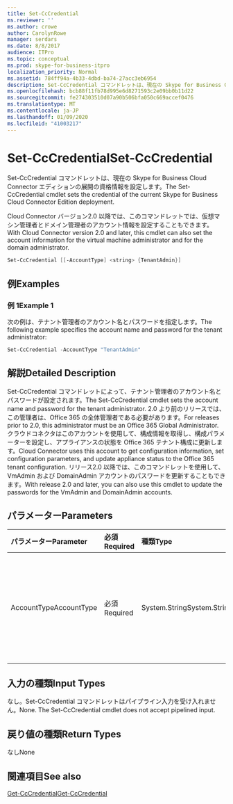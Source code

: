 ```yaml
---
title: Set-CcCredential
ms.reviewer: ''
ms.author: crowe
author: CarolynRowe
manager: serdars
ms.date: 8/8/2017
audience: ITPro
ms.topic: conceptual
ms.prod: skype-for-business-itpro
localization_priority: Normal
ms.assetid: 784ff94a-4b33-4dbd-ba74-27acc3eb6954
description: Set-CcCredential コマンドレットは、現在の Skype for Business Cloud Connector エディションの展開の資格情報を設定します。
ms.openlocfilehash: bcb88f11fb78d995e6d8271593c2e09bb0b11d22
ms.sourcegitcommit: fe274303510d07a90b506bfa050c669accef0476
ms.translationtype: MT
ms.contentlocale: ja-JP
ms.lasthandoff: 01/09/2020
ms.locfileid: "41003217"
---
```

# <a name="set-cccredential"></a><span data-ttu-id="2fca0-103">Set-CcCredential</span><span class="sxs-lookup"><span data-stu-id="2fca0-103">Set-CcCredential</span></span>
 
<span data-ttu-id="2fca0-104">Set-CcCredential コマンドレットは、現在の Skype for Business Cloud Connector エディションの展開の資格情報を設定します。</span><span class="sxs-lookup"><span data-stu-id="2fca0-104">The Set-CcCredential cmdlet sets the credential of the current Skype for Business Cloud Connector Edition deployment.</span></span> 
  
<span data-ttu-id="2fca0-105">Cloud Connector バージョン2.0 以降では、このコマンドレットでは、仮想マシン管理者とドメイン管理者のアカウント情報を設定することもできます。</span><span class="sxs-lookup"><span data-stu-id="2fca0-105">With Cloud Connector version 2.0 and later, this cmdlet can also set the account information for the virtual machine administrator and for the domain administrator.</span></span>
  
```powershell
Set-CcCredential [[-AccountType] <string> {TenantAdmin}]
```

## <a name="examples"></a><span data-ttu-id="2fca0-106">例</span><span class="sxs-lookup"><span data-stu-id="2fca0-106">Examples</span></span>
<span data-ttu-id="2fca0-107"><a name="Examples"> </a></span><span class="sxs-lookup"><span data-stu-id="2fca0-107"></span></span>

### <a name="example-1"></a><span data-ttu-id="2fca0-108">例 1</span><span class="sxs-lookup"><span data-stu-id="2fca0-108">Example 1</span></span>

<span data-ttu-id="2fca0-109">次の例は、テナント管理者のアカウント名とパスワードを指定します。</span><span class="sxs-lookup"><span data-stu-id="2fca0-109">The following example specifies the account name and password for the tenant administrator:</span></span>
  
```powershell
Set-CcCredential -AccountType "TenantAdmin"
```

## <a name="detailed-description"></a><span data-ttu-id="2fca0-110">解説</span><span class="sxs-lookup"><span data-stu-id="2fca0-110">Detailed Description</span></span>
<span data-ttu-id="2fca0-111"><a name="DetailedDescription"> </a></span><span class="sxs-lookup"><span data-stu-id="2fca0-111"></span></span>

<span data-ttu-id="2fca0-112">Set-CcCredential コマンドレットによって、テナント管理者のアカウント名とパスワードが設定されます。</span><span class="sxs-lookup"><span data-stu-id="2fca0-112">The Set-CcCredential cmdlet sets the account name and password for the tenant administrator.</span></span> <span data-ttu-id="2fca0-113">2.0 より前のリリースでは、この管理者は、Office 365 の全体管理者である必要があります。</span><span class="sxs-lookup"><span data-stu-id="2fca0-113">For releases prior to 2.0, this administrator must be an Office 365 Global Administrator.</span></span> <span data-ttu-id="2fca0-114">クラウドコネクタはこのアカウントを使用して、構成情報を取得し、構成パラメーターを設定し、アプライアンスの状態を Office 365 テナント構成に更新します。</span><span class="sxs-lookup"><span data-stu-id="2fca0-114">Cloud Connector uses this account to get configuration information, set configuration parameters, and update appliance status to the Office 365 tenant configuration.</span></span> <span data-ttu-id="2fca0-115">リリース2.0 以降では、このコマンドレットを使用して、VmAdmin および DomainAdmin アカウントのパスワードを更新することもできます。</span><span class="sxs-lookup"><span data-stu-id="2fca0-115">With release 2.0 and later, you can also use this cmdlet to update the passwords for the VmAdmin and DomainAdmin accounts.</span></span>
  
## <a name="parameters"></a><span data-ttu-id="2fca0-116">パラメーター</span><span class="sxs-lookup"><span data-stu-id="2fca0-116">Parameters</span></span>
<span data-ttu-id="2fca0-117"><a name="DetailedDescription"> </a></span><span class="sxs-lookup"><span data-stu-id="2fca0-117"></span></span>

|<span data-ttu-id="2fca0-118">**パラメーター**</span><span class="sxs-lookup"><span data-stu-id="2fca0-118">**Parameter**</span></span>|<span data-ttu-id="2fca0-119">**必須**</span><span class="sxs-lookup"><span data-stu-id="2fca0-119">**Required**</span></span>|<span data-ttu-id="2fca0-120">**種類**</span><span class="sxs-lookup"><span data-stu-id="2fca0-120">**Type**</span></span>|<span data-ttu-id="2fca0-121">**説明**</span><span class="sxs-lookup"><span data-stu-id="2fca0-121">**Description**</span></span>|
|:-----|:-----|:-----|:-----|
| <span data-ttu-id="2fca0-122">AccountType</span><span class="sxs-lookup"><span data-stu-id="2fca0-122">AccountType</span></span> <br/> | <span data-ttu-id="2fca0-123">必須</span><span class="sxs-lookup"><span data-stu-id="2fca0-123">Required</span></span> <br/> |<span data-ttu-id="2fca0-124">System.String</span><span class="sxs-lookup"><span data-stu-id="2fca0-124">System.String</span></span>  <br/> | <span data-ttu-id="2fca0-125">パラメーター値は「TenantAdmin」、「VmAdmin」、または「DomainAdmin」にする必要があります。</span><span class="sxs-lookup"><span data-stu-id="2fca0-125">Parameter value must be "TenantAdmin", "VmAdmin", or "DomainAdmin".</span></span> <br/> |
   
## <a name="input-types"></a><span data-ttu-id="2fca0-126">入力の種類</span><span class="sxs-lookup"><span data-stu-id="2fca0-126">Input Types</span></span>
<span data-ttu-id="2fca0-127"><a name="InputTypes"> </a></span><span class="sxs-lookup"><span data-stu-id="2fca0-127"></span></span>

<span data-ttu-id="2fca0-p102">なし。Set-CcCredential コマンドレットはパイプライン入力を受け入れません。</span><span class="sxs-lookup"><span data-stu-id="2fca0-p102">None. The Set-CcCredential cmdlet does not accept pipelined input.</span></span>
  
## <a name="return-types"></a><span data-ttu-id="2fca0-130">戻り値の種類</span><span class="sxs-lookup"><span data-stu-id="2fca0-130">Return Types</span></span>
<span data-ttu-id="2fca0-131"><a name="ReturnTypes"> </a></span><span class="sxs-lookup"><span data-stu-id="2fca0-131"></span></span>

<span data-ttu-id="2fca0-132">なし</span><span class="sxs-lookup"><span data-stu-id="2fca0-132">None</span></span>
  
## <a name="see-also"></a><span data-ttu-id="2fca0-133">関連項目</span><span class="sxs-lookup"><span data-stu-id="2fca0-133">See also</span></span>
<span data-ttu-id="2fca0-134"><a name="ReturnTypes"> </a></span><span class="sxs-lookup"><span data-stu-id="2fca0-134"></span></span>

[<span data-ttu-id="2fca0-135">Get-CcCredential</span><span class="sxs-lookup"><span data-stu-id="2fca0-135">Get-CcCredential</span></span>](get-cccredential.md)
  

